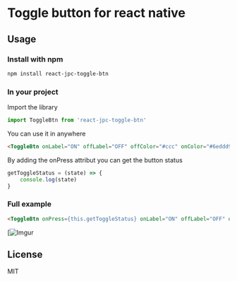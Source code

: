 # Toggle button for react native

## Usage

### Install with npm

```sh
npm install react-jpc-toggle-btn
```

### In your project

Import the library
```javascript
import ToggleBtn from 'react-jpc-toggle-btn'
```

You can use it in anywhere
```html
<ToggleBtn onLabel="ON" offLabel="OFF" offColor="#ccc" onColor="#6eddd9" />
```

By adding the onPress attribut you can get the button status 
```javascript
getToggleStatus = (state) => {
    console.log(state)
}
```

### Full example
```html
<ToggleBtn onPress={this.getToggleStatus} onLabel="ON" offLabel="OFF" offColor="#ccc" onColor="#6eddd9" />
```

[![Imgur](https://github.com/jpcweb/react-jpc-toggle-btn/blob/master/Screenshot_1483257401.png)

## License

MIT
